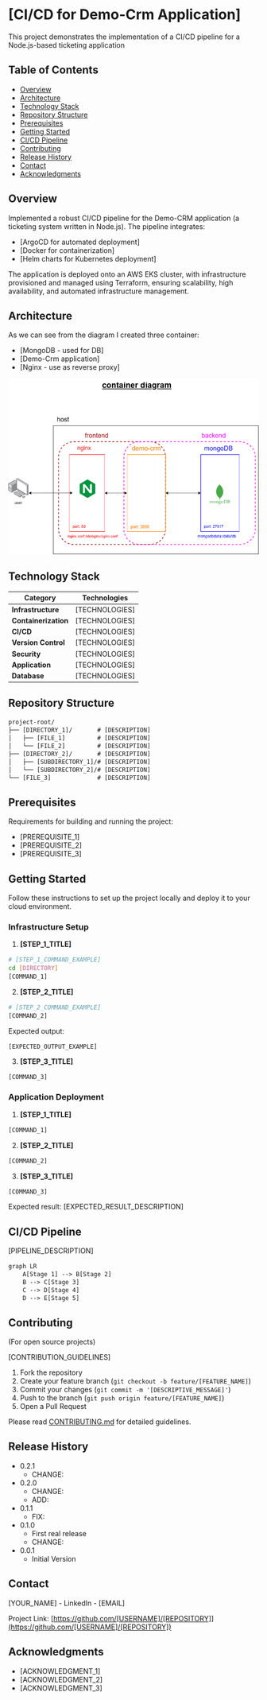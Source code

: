 # [CI/CD for Demo-Crm Application]

This project demonstrates the implementation of a CI/CD pipeline for a Node.js-based ticketing application

## Table of Contents

- [Overview](#overview)
- [Architecture](#architecture)
- [Technology Stack](#technology-stack)
- [Repository Structure](#repository-structure)
- [Prerequisites](#prerequisites)
- [Getting Started](#getting-started)
- [CI/CD Pipeline](#cicd-pipeline)
- [Contributing](#contributing)
- [Release History](#release-history)
- [Contact](#contact)
- [Acknowledgments](#acknowledgments)

## Overview

Implemented a robust CI/CD pipeline for the Demo-CRM application (a ticketing system written in Node.js). The pipeline integrates:
- [ArgoCD for automated deployment]
- [Docker for containerization]
- [Helm charts for Kubernetes deployment]

The application is deployed onto an AWS EKS cluster, with infrastructure provisioned and managed using Terraform, ensuring scalability, high availability, and automated infrastructure management.


## Architecture

As we can see from the diagram I created three container:
- [MongoDB - used for DB] 
- [Demo-Crm application]
- [Nginx - use as reverse proxy]


![Architecture Diagram](container_diagram.png)

## Technology Stack

| Category             | Technologies   |
| -------------------- | -------------- |
| **Infrastructure**   | [TECHNOLOGIES] |
| **Containerization** | [TECHNOLOGIES] |
| **CI/CD**            | [TECHNOLOGIES] |
| **Version Control**  | [TECHNOLOGIES] |
| **Security**         | [TECHNOLOGIES] |
| **Application**      | [TECHNOLOGIES] |
| **Database**         | [TECHNOLOGIES] |

## Repository Structure

```
project-root/
├── [DIRECTORY_1]/       # [DESCRIPTION]
│   ├── [FILE_1]         # [DESCRIPTION]
│   └── [FILE_2]         # [DESCRIPTION]
├── [DIRECTORY_2]/       # [DESCRIPTION]
│   ├── [SUBDIRECTORY_1]/# [DESCRIPTION]
│   └── [SUBDIRECTORY_2]/# [DESCRIPTION]
└── [FILE_3]             # [DESCRIPTION]
```

## Prerequisites

Requirements for building and running the project:

- [PREREQUISITE_1]
- [PREREQUISITE_2]
- [PREREQUISITE_3]

## Getting Started

Follow these instructions to set up the project locally and deploy it to your cloud environment.

### Infrastructure Setup

1. **[STEP_1_TITLE]**

```bash
# [STEP_1_COMMAND_EXAMPLE]
cd [DIRECTORY]
[COMMAND_1]
```

2. **[STEP_2_TITLE]**

```bash
# [STEP_2_COMMAND_EXAMPLE]
[COMMAND_2]
```

Expected output:

```
[EXPECTED_OUTPUT_EXAMPLE]
```

3. **[STEP_3_TITLE]**

```bash
[COMMAND_3]
```

### Application Deployment

1. **[STEP_1_TITLE]**

```bash
[COMMAND_1]
```

2. **[STEP_2_TITLE]**

```bash
[COMMAND_2]
```

3. **[STEP_3_TITLE]**

```bash
[COMMAND_3]
```

Expected result: [EXPECTED_RESULT_DESCRIPTION]

## CI/CD Pipeline

[PIPELINE_DESCRIPTION]

```mermaid
graph LR
    A[Stage 1] --> B[Stage 2]
    B --> C[Stage 3]
    C --> D[Stage 4]
    D --> E[Stage 5]
```

## Contributing

(For open source projects)

[CONTRIBUTION_GUIDELINES]

1. Fork the repository
2. Create your feature branch (`git checkout -b feature/[FEATURE_NAME]`)
3. Commit your changes (`git commit -m '[DESCRIPTIVE_MESSAGE]'`)
4. Push to the branch (`git push origin feature/[FEATURE_NAME]`)
5. Open a Pull Request

Please read [CONTRIBUTING.md](CONTRIBUTING.md) for detailed guidelines.

## Release History

- 0.2.1
  - CHANGE:
- 0.2.0
  - CHANGE:
  - ADD:
- 0.1.1
  - FIX:
- 0.1.0
  - First real release
  - CHANGE:
- 0.0.1
  - Initial Version

## Contact

[YOUR_NAME] - LinkedIn - [EMAIL]

Project Link: [https://github.com/[USERNAME]/[REPOSITORY]](https://github.com/[USERNAME]/[REPOSITORY])

## Acknowledgments

- [ACKNOWLEDGMENT_1]
- [ACKNOWLEDGMENT_2]
- [ACKNOWLEDGMENT_3]
